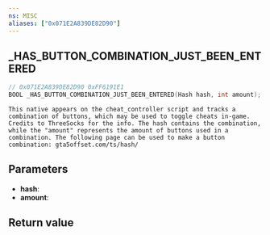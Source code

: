 ```yaml
---
ns: MISC
aliases: ["0x071E2A839DE82D90"]
---
```

## _HAS_BUTTON_COMBINATION_JUST_BEEN_ENTERED

```c
// 0x071E2A839DE82D90 0xFF6191E1
BOOL _HAS_BUTTON_COMBINATION_JUST_BEEN_ENTERED(Hash hash, int amount);
```

```
This native appears on the cheat_controller script and tracks a combination of buttons, which may be used to toggle cheats in-game. Credits to ThreeSocks for the info. The hash contains the combination, while the "amount" represents the amount of buttons used in a combination. The following page can be used to make a button combination: gta5offset.com/ts/hash/  
```

## Parameters
* **hash**: 
* **amount**: 

## Return value
